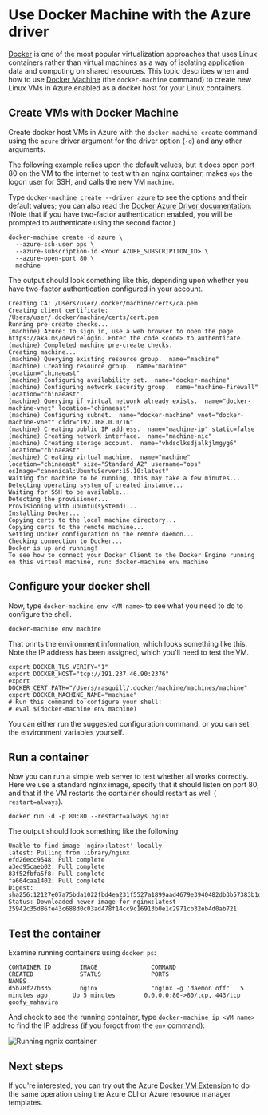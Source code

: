 <properties
	pageTitle="Create Docker hosts in Azure with Docker Machine | Azure"
	description="Describes use of Docker Machine to create docker hosts in Azure."
	services="virtual-machines-linux"
	documentationCenter=""
	authors="squillace"
	manager="timlt"
	editor="tysonn"/>

<tags
	ms.service="virtual-machines-linux"
	ms.date="04/20/2016"
	wacn.date=""/>

# Use Docker Machine with the Azure driver

[Docker](https://www.docker.com/) is one of the most popular virtualization approaches that uses Linux containers rather than virtual machines as a way of isolating application data and computing on shared resources. This topic describes when and how to use [Docker Machine](https://docs.docker.com/machine/) (the `docker-machine` command) to create new Linux VMs in Azure enabled as a docker host for your Linux containers.


## Create VMs with Docker Machine

Create docker host VMs in Azure with the `docker-machine create` command using the `azure` driver argument for the driver option (`-d`) and any other arguments. 

The following example relies upon the default values, but it does open port 80 on the VM to the internet to test with an nginx container, makes `ops` the logon user for SSH, and calls the new VM `machine`. 

Type `docker-machine create --driver azure` to see the options and their default values; you can also read the [Docker Azure Driver documentation](https://docs.docker.com/machine/drivers/azure/). (Note that if you have two-factor authentication enabled, you will be prompted to authenticate using the second factor.)

	docker-machine create -d azure \
	  --azure-ssh-user ops \
	  --azure-subscription-id <Your AZURE_SUBSCRIPTION_ID> \
	  --azure-open-port 80 \
	  machine

The output should look something like this, depending upon whether you have two-factor authentication configured in your account.

	Creating CA: /Users/user/.docker/machine/certs/ca.pem
	Creating client certificate: /Users/user/.docker/machine/certs/cert.pem
	Running pre-create checks...
	(machine) Azure: To sign in, use a web browser to open the page https://aka.ms/devicelogin. Enter the code <code> to authenticate.
	(machine) Completed machine pre-create checks.
	Creating machine...
	(machine) Querying existing resource group.  name="machine"
	(machine) Creating resource group.  name="machine" location="chinaeast"
	(machine) Configuring availability set.  name="docker-machine"
	(machine) Configuring network security group.  name="machine-firewall" location="chinaeast"
	(machine) Querying if virtual network already exists.  name="docker-machine-vnet" location="chinaeast"
	(machine) Configuring subnet.  name="docker-machine" vnet="docker-machine-vnet" cidr="192.168.0.0/16"
	(machine) Creating public IP address.  name="machine-ip" static=false
	(machine) Creating network interface.  name="machine-nic"
	(machine) Creating storage account.  name="vhdsolksdjalkjlmgyg6" location="chinaeast"
	(machine) Creating virtual machine.  name="machine" location="chinaeast" size="Standard_A2" username="ops" osImage="canonical:UbuntuServer:15.10:latest"
	Waiting for machine to be running, this may take a few minutes...
	Detecting operating system of created instance...
	Waiting for SSH to be available...
	Detecting the provisioner...
	Provisioning with ubuntu(systemd)...
	Installing Docker...
	Copying certs to the local machine directory...
	Copying certs to the remote machine...
	Setting Docker configuration on the remote daemon...
	Checking connection to Docker...
	Docker is up and running!
	To see how to connect your Docker Client to the Docker Engine running on this virtual machine, run: docker-machine env machine

## Configure your docker shell

Now, type `docker-machine env <VM name>` to see what you need to do to configure the shell. 

	docker-machine env machine

That prints the environment information, which looks something like this. Note the IP address has been assigned, which you'll need to test the VM.

	export DOCKER_TLS_VERIFY="1"
	export DOCKER_HOST="tcp://191.237.46.90:2376"
	export DOCKER_CERT_PATH="/Users/rasquill/.docker/machine/machines/machine"
	export DOCKER_MACHINE_NAME="machine"
	# Run this command to configure your shell:
	# eval $(docker-machine env machine)

You can either run the suggested configuration command, or you can set the environment variables yourself. 

## Run a container

Now you can run a simple web server to test whether all works correctly. Here we use a standard nginx image, specify that it should listen on port 80, and that if the VM restarts the container should restart as well (`--restart=always`). 

	docker run -d -p 80:80 --restart=always nginx

The output should look something like the following:

	Unable to find image 'nginx:latest' locally
	latest: Pulling from library/nginx
	efd26ecc9548: Pull complete
	a3ed95caeb02: Pull complete
	83f52fbfa5f8: Pull complete
	fa664caa1402: Pull complete
	Digest: sha256:12127e07a75bda1022fbd4ea231f5527a1899aad4679e3940482db3b57383b1d
	Status: Downloaded newer image for nginx:latest
	25942c35d86fe43c688d0c03ad478f14cc9c16913b0e1c2971cb32eb4d0ab721

## Test the container

Examine running containers using `docker ps`:

	CONTAINER ID        IMAGE               COMMAND                  CREATED             STATUS              PORTS                         NAMES
	d5b78f27b335        nginx               "nginx -g 'daemon off"   5 minutes ago       Up 5 minutes        0.0.0.0:80->80/tcp, 443/tcp   goofy_mahavira

And check to see the running container, type `docker-machine ip <VM name>` to find the IP address (if you forgot from the `env` command):

![Running ngnix container](./media/virtual-machines-linux-docker-machine/nginxsuccess.png)

## Next steps

If you're interested, you can try out the Azure [Docker VM Extension](/documentation/articles/virtual-machines-linux-dockerextension/) to do the same operation using the Azure CLI or Azure resource manager templates. 

